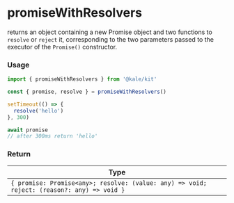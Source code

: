 # promiseWithResolvers

returns an object containing a new Promise object and two functions to `resolve` or `reject` it, corresponding to the two parameters passed to the executor of the `Promise()` constructor.

### Usage

```ts
import { promiseWithResolvers } from '@kale/kit'

const { promise, resolve } = promiseWithResolvers()

setTimeout(() => {
  resolve('hello')
}, 300)

await promise
// after 300ms return 'hello'
```

### Return

| Type                                                                                       |
| ------------------------------------------------------------------------------------------ |
| `{ promise: Promise<any>; resolve: (value: any) => void; reject: (reason?: any) => void }` |
